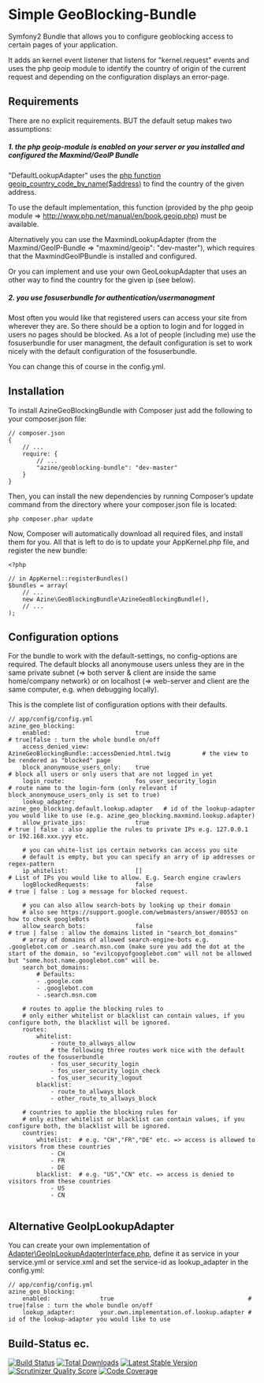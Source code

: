 Simple GeoBlocking-Bundle
=========================

Symfony2 Bundle that allows you to configure geoblocking access to certain pages of your application.

It adds an kernel event listener that listens for "kernel.request" events and uses the php geoip module to identify the country of origin of the current request and depending on the configuration displays an error-page.

## Requirements
There are no explicit requirements. BUT the default setup makes two assumptions:

##### 1. the php geoip-module is enabled on your server or you installed and configured the Maxmind/GeoIP Bundle
   
"DefaultLookupAdapter" uses the [php function geoip_country_code_by_name($address)](http://www.php.net/manual/en/function.geoip-country-code3-by-name.php) 
to find the country of the given address.

To use the default implementation, this function (provided by the php geoip module => http://www.php.net/manual/en/book.geoip.php) must be available.

Alternatively you can use the MaxmindLookupAdapter (from the Maxmind/GeoIP-Bundle => "maxmind/geoip": "dev-master"), which requires that the MaxmindGeoIPBundle 
is installed and configured.

Or you can implement and use your own GeoLookupAdapter that uses an other way to find the country for the given ip (see below).

##### 2. you use fosuserbundle for authentication/usermanagment

Most often you would like that registered users can access your site from wherever they are. So there should be a option to login and for logged 
in users no pages should be blocked. As a lot of people (including me) use the fosuserbundle for user managment, the default configuration is set 
to work nicely with the default configuration of the fosuserbundle.

You can change this of course in the config.yml.


## Installation
To install AzineGeoBlockingBundle with Composer just add the following to your composer.json file:

```
// composer.json
{
    // ...
    require: {
        // ...
        "azine/geoblocking-bundle": "dev-master"
    }
}
```

Then, you can install the new dependencies by running Composer’s update command from the directory where your composer.json file is located:

```
php composer.phar update
```

Now, Composer will automatically download all required files, and install them for you. All that is left to do is to update your AppKernel.php file, and register the new bundle:

```
<?php

// in AppKernel::registerBundles()
$bundles = array(
    // ...
   	new Azine\GeoBlockingBundle\AzineGeoBlockingBundle(),
    // ...
);
```


## Configuration options
For the bundle to work with the default-settings, no config-options are required. 
The default blocks all anonymouse users unless they are in the same 
private subnet (=> both server & client are inside the same home/company network) or on localhost (=> web-server and client are the same computer, e.g. when debugging locally).

This is the complete list of configuration options with their defaults.
```
// app/config/config.yml
azine_geo_blocking:
    enabled:              			true 										# true|false : turn the whole bundle on/off
    access_denied_view:  AzineGeoBlockingBundle::accessDenied.html.twig 		# the view to be rendered as "blocked" page
    block_anonymouse_users_only:	true		 								# block all users or only users that are not logged in yet
    login_route:          			fos_user_security_login 					# route name to the login-form (only relevant if block_anonymouse_users_only is set to true)
    lookup_adapter:       			azine_geo_blocking.default.lookup.adapter	# id of the lookup-adapter you would like to use (e.g. azine_geo_blocking.maxmind.lookup.adapter)
    allow_private_ips:    			true										# true | false : also applie the rules to private IPs e.g. 127.0.0.1 or 192.168.xxx.yyy etc.
	
	# you can white-list ips certain networks can access you site     
	# default is empty, but you can specify an arry of ip addresses or regex-pattern
    ip_whitelist:       			[]										    # List of IPs you would like to allow. E.g. Search engine crawlers
    logBlockedRequests:   			false									    # true | false : Log a message for blocked request.

	# you can also allow search-bots by looking up their domain
	# also see https://support.google.com/webmasters/answer/80553 on how to check googleBots
	allow_search_bots: 				false										# true | false : allow the domains listed in "search_bot_domains"
    # array of domains of allowed search-engine-bots e.g. .googlebot.com or .search.msn.com (make sure you add the dot at the start of the domain, so "evilcopyofgooglebot.com" will not be allowed but "some.host.name.googlebot.com" will be.
    search_bot_domains:
        # Defaults:
        - .google.com
        - .googlebot.com
        - .search.msn.com

	# routes to applie the blocking rules to
    # only either whitelist or blacklist can contain values, if you configure both, the blacklist will be ignored.
    routes:
        whitelist:
        	- route_to_allways_allow
            # the following three routes work nice with the default routes of the fosuserbundle
            - fos_user_security_login
            - fos_user_security_login_check
            - fos_user_security_logout
        blacklist:            
        	- route_to_allways_block
        	- other_route_to_allways_block

	# countries to applie the blocking rules for
    # only either whitelist or blacklist can contain values, if you configure both, the blacklist will be ignored.
    countries:
        whitelist:  # e.g. "CH","FR","DE" etc. => access is allowed to visitors from these countries
        	- CH
        	- FR
        	- DE
        blacklist:  # e.g. "US","CN" etc. => access is denied to visitors from these countries
        	- US
        	- CN
    
```


## Alternative GeoIpLookupAdapter
You can create your own implementation of [Adapter\GeoIpLookupAdapterInterface.php](Adapter/GeoIpLookupAdapterInterface.php), define it as service in your service.yml or service.xml and set the service-id as lookup_adapter in the config.yml:
```
// app/config/config.yml
azine_geo_blocking:
    enabled:              true 										# true|false : turn the whole bundle on/off
    lookup_adapter:       your.own.implementation.of.lookup.adapter	# id of the lookup-adapter you would like to use
``` 



## Build-Status ec.
[![Build Status](https://travis-ci.org/azine/geoblocking-bundle.png)](https://travis-ci.org/azine/geoblocking-bundle)
[![Total Downloads](https://poser.pugx.org/azine/geoblocking-bundle/downloads.png)](https://packagist.org/packages/azine/geoblocking-bundle)
[![Latest Stable Version](https://poser.pugx.org/azine/geoblocking-bundle/v/stable.png)](https://packagist.org/packages/azine/geoblocking-bundle)
[![Scrutinizer Quality Score](https://scrutinizer-ci.com/g/azine/geoblocking-bundle/badges/quality-score.png?s=c6d9068893471309c3de0cadd2cf9f8f51804c91)](https://scrutinizer-ci.com/g/azine/geoblocking-bundle/)
[![Code Coverage](https://scrutinizer-ci.com/g/azine/geoblocking-bundle/badges/coverage.png?s=bb74d9f20c0797f3a49b57aad0ae3258666513cb)](https://scrutinizer-ci.com/g/azine/geoblocking-bundle/)
